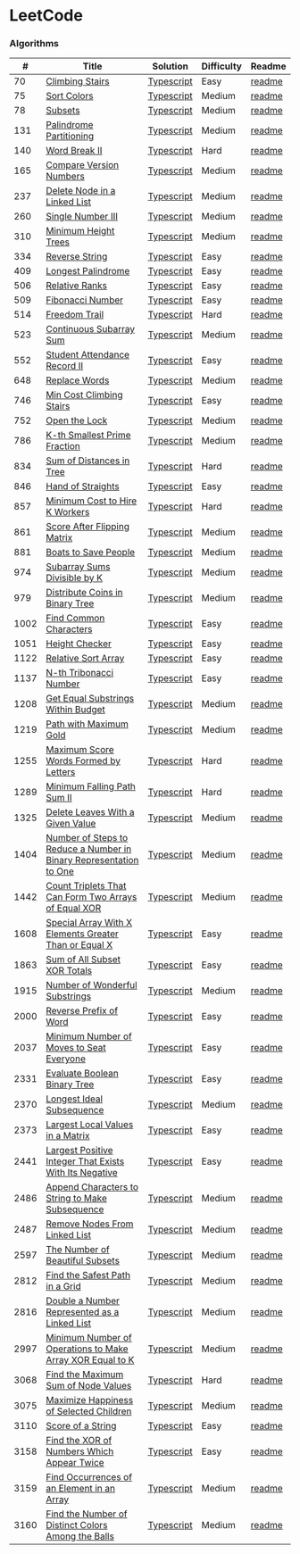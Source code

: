 # LeetCode

### Algorithms

| #    | Title                                                                                    | Solution                                                                                        | Difficulty | Readme                                                            |
| ---- | ---------------------------------------------------------------------------------------- | ----------------------------------------------------------------------------------------------- | ---------- | ----------------------------------------------------------------- |
| 70   | [Climbing Stairs](https://leetcode.com/problems/climbing-stairs)                         | [Typescript](./algorithms/70-Climbing-Stairs/70-Climbing-Stairs.ts)                             | Easy       | [readme](./algorithms/70-Climbing-Stairs/readme.md)               |
| 75   | [Sort Colors](https://leetcode.com/problems/sort-colors)                                 | [Typescript](./algorithms/75-Sort-Colors/75-Sort-Colors.ts)                                     | Medium     | [readme](./algorithms/75-Sort-Colors/readme.md)                       |
| 78   | [Subsets](https://leetcode.com/problems/subsets/)                                        | [Typescript](./algorithms/78-Subsets/78-Subsets.ts)                                             | Medium     | [readme](./algorithms/78-Subsets/readme.md)                       |
| 131  | [Palindrome Partitioning](https://leetcode.com/problems/palindrome-partitioning)         | [Typescript](./algorithms/131-Palindrome-Partitioning/131-Palindrome-Partitioning.ts)           | Medium     | [readme](./algorithms/131-Palindrome-Partitioning/readme.md)      |
| 140  | [Word Break II](https://leetcode.com/problems/word-break-ii)                             | [Typescript](./algorithms/140-Word-Break-II/140-Word-Break-II.ts)                               | Hard       | [readme](./algorithms/140-Word-Break-II/readme.md)                |
| 165  | [Compare Version Numbers](https://leetcode.com/problems/compare-version-numbers)         | [Typescript](./algorithms/165-Compare-Version-Numbers/165-Compare-Version-Numbers.ts)           | Medium     | [readme](/algorithms/165-Compare-Version-Numbers/readme.md)       |
| 237  | [Delete Node in a Linked List](https://leetcode.com/problems/delete-node-in-a-linked-list) | [Typescript](./algorithms/237-Delete-Node-in-a-Linked-List/237-Delete-Node-in-a-Linked-List.ts) | Medium   | [readme](./algorithms/237-Delete-Node-in-a-Linked-List/readme.md) |
| 260  | [Single Number III](https://leetcode.com/problems/single-number-iii)                     | [Typescript](./algorithms/260-Single-Number-III/260-Single-Number-III.ts)                       | Medium     | [readme](./algorithms/260-Single-Number-III/readme.md)            |
| 310  | [Minimum Height Trees](https://leetcode.com/problems/minimum-height-trees/)              | [Typescript](./algorithms/310-minimum-heigt-trees/310-minimum-height-trees.ts)                  | Medium     | [readme](./algorithms/310-minimum-heigt-trees/readme.md)          |
| 334  | [Reverse String](https://leetcode.com/problems/reverse-string)                           | [Typescript](./algorithms/334-Reverse-String/334-Reverse-String.ts)                             | Easy       | [readme](./algorithms/334-Reverse-String/readme.md)               |
| 409  | [Longest Palindrome](https://leetcode.com/problems/longest-palindrome)                   | [Typescript](./algorithms/409-Longest-Palindrome/409-Longest-Palindrome.ts)                     | Easy       | [readme](./algorithms/409-Longest-Palindrome/readme.md)               |
| 506  | [Relative Ranks](https://leetcode.com/problems/relative-ranks)                           | [Typescript](./algorithms/506-Relative-Ranks/506-Relative-Ranks.ts)                             | Easy       | [readme](./algorithms/506-Relative-Ranks/readme.md)               |
| 509  | [Fibonacci Number](https://leetcode.com/problems/fibonacci-number)                       | [Typescript](./algorithms/509-Fibonacci-Number/509-Fibonacci-Number.ts)                         | Easy       | [readme](./algorithms/509-Fibonacci-Number/readme.md)             |
| 514  | [Freedom Trail](https://leetcode.com/problems/freedom-trail)                             | [Typescript](./algorithms/514-Freddom-Trail/514-Freedom-Trail.ts)                               | Hard       | [readme](./algorithms/514-Freddom-Trail/readme.md)                |
| 523  | [Continuous Subarray Sum](https://leetcode.com/problems/continuous-subarray-sum)         | [Typescript](./algorithms/523-Continuous-Subarray-Sum/523-Continuous-Subarray-Sum.ts)           | Medium     | [readme](./algorithms/523-Continuous-Subarray-Sum/readme.md)      |
| 552  | [Student Attendance Record II](https://leetcode.com/problems/student-attendance-record-ii) | [Typescript](./algorithms/552-Student-Attendance-Record-II/552-Student-Attendance-Record-II.ts) | Easy     | [readme](./algorithms/552-Student-Attendance-Record-II/readme.md) |
| 648  | [Replace Words](https://leetcode.com/problems/replace-words)                             | [Typescript](./algorithms/648-Replace-Words/648-Replace-Words.ts)                               | Medium     | [readme](./algorithms/648-Replace-Words/readme.md)                |
| 746  | [Min Cost Climbing Stairs](https://leetcode.com/problems/min-cost-climbing-stairs)       | [Typescript](./algorithms/746-Min-Cost-Climbing-Stairs/746-Min-Cost-Climbing-Stairs.ts)         | Easy       | [readme](./algorithms/746-Min-Cost-Climbing-Stairs/readme.md)     |
| 752  | [Open the Lock](https://leetcode.com/problems/open-the-lock/description/)                | [Typescript](./algorithms/752-open-the-lock/752-open-the-lock.ts)                               | Medium     | [readme](./algorithms/752-open-the-lock/readme.md)                |
| 786  | [K-th Smallest Prime Fraction](https://leetcode.com/problems/k-th-smallest-prime-fraction) | [Typescript](./algorithms/786-K-th-Smallest-Prime-Fraction/786-K-th-Smallest-Prime-Fraction.ts) | Medium   | [readme](./algorithms/786-K-th-Smallest-Prime-Fraction/readme.md) |
| 834  | [Sum of Distances in Tree](https://leetcode.com/problems/sum-of-distances-in-tree)       | [Typescript](./algorithms/834-Sum-of-Distances-in-Tree/834-Sum-of-Distances-in-Tree.ts)         | Hard       | [readme](./algorithms/834-Sum-of-Distances-in-Tree/readme.md)     |
| 846  | [Hand of Straights](https://leetcode.com/problems/hand-of-straights/description/)        | [Typescript](./algorithms/846-Hand-of-Straights/846-Hand-of-Straights.ts)                       | Easy       | [readme](./algorithms/846-Hand-of-Straights/readme.md)            |
| 857  | [Minimum Cost to Hire K Workers](https://leetcode.com/problems/minimum-cost-to-hire-k-workers) | [Typescript](./algorithms/857-Minimum-Cost-to-Hire-K-Workers/857-Minimum-Cost-to-Hire-K-Workers.ts) | Hard | [readme](./algorithms/857-Minimum-Cost-to-Hire-K-Workers/readme.md) |
| 861  | [Score After Flipping Matrix](https://leetcode.com/problems/score-after-flipping-matrix) | [Typescript](./algorithms/861-Score-After-Flipping-Matrix/861-Score-After-Flipping-Matrix.ts)   | Medium     | [readme](./algorithms/861-Score-After-Flipping-Matrix/readme.md)  |
| 881  | [Boats to Save People](https://leetcode.com/problems/boats-to-save-people)               | [Typescript](./algorithms/881-Boats-to-Save-People/881-Boats-to-Save-People.ts)                 | Medium     | [readme](./algorithms/881-Boats-to-Save-People/readme.md)         |
| 974  | [Subarray Sums Divisible by K](https://leetcode.com/problems/subarray-sums-divisible-by-k) | [Typescript](./algorithms/974-Subarray-Sums-Divisible-by-K/974-Subarray-Sums-Divisible-by-K.ts) | Medium | [readme](./algorithms/974-Subarray-Sums-Divisible-by-K/readme.md) |
| 979  | [Distribute Coins in Binary Tree](https://leetcode.com/problems/distribute-coins-in-binary-tree) | [Typescript](./algorithms/979-Distribute-Coins-in-Binary-Tree/979-Distribute-Coins-in-Binary-Tree.ts) | Medium | [readme](./algorithms/979-Distribute-Coins-in-Binary-Tree/readme.md) |
| 1002 | [Find Common Characters](https://leetcode.com/problems/find-common-characters)           | [Typescript](./algorithms/1002-Find-Common-Characters/1002-Find-Common-Characters.ts)           | Easy       | [readme](./algorithms/1002-Find-Common-Characters/readme.md)      |
| 1051 | [Height Checker](https://leetcode.com/problems/height-checker)                           | [Typescript](./algorithms/1051-Height-Checker/1051-Height-Checker.ts)                           | Easy       | [readme](./algorithms/1051-Height-Checker/readme.md)              |
| 1122 | [Relative Sort Array](https://leetcode.com/problems/relative-sort-array)                 | [Typescript](./algorithms/1122-Relative-Sort-Array/1122-Relative-Sort-Array.ts)                 | Easy       | [readme](./algorithms/1122-Relative-Sort-Array/readme.md)         |
| 1137 | [N-th Tribonacci Number](https://leetcode.com/problems/n-th-tribonacci-number)           | [Typescript](./algorithms/1137-N-th-Tribonacci-Number/1137-N-th-Tribonacci-Number.ts)           | Easy       | [readme](./algorithms/1137-N-th-Tribonacci-Number/readme.md)      |
| 1208 | [Get Equal Substrings Within Budget](https://leetcode.com/problems/get-equal-substrings-within-budget) | [Typescript](./algorithms/1208-Get-Equal-Substrings-Within-Budget/1208-Get-Equal-Substrings-Within-Budget.ts) | Medium | [readme](./algorithms/1208-Get-Equal-Substrings-Within-Budget/readme.md) |
| 1219 | [Path with Maximum Gold](https://leetcode.com/problems/path-with-maximum-gold)           | [Typescript](./algorithms/1219-Path-with-Maximum-Gold/1219-Path-with-Maximum-Gold.ts)           | Medium     | [readme](./algorithms/1219-Path-with-Maximum-Gold/readme.md)      |
| 1255 | [Maximum Score Words Formed by Letters](https://leetcode.com/problems/maximum-score-words-formed-by-letters) | [Typescript](./algorithms/1255-Maximum-Score-Words-Formed-by-Letters/1255-Maximum-Score-Words-Formed-by-Letters.ts) | Hard | [readme](./algorithms/1255-Maximum-Score-Words-Formed-by-Letters/readme.md) |
| 1289 | [Minimum Falling Path Sum II](https://leetcode.com/problems/minimum-falling-path-sum-ii) | [Typescript](./algorithms/1289-Minimum-Falling-Path-Sum-II/1289-Minimum-Falling-Path-Sum-II.ts) | Hard       | [readme](./algorithms/1289-Minimum-Falling-Path-Sum-II/readme.md) |
| 1325 | [Delete Leaves With a Given Value](https://leetcode.com/problems/delete-leaves-with-a-given-value) | [Typescript](./algorithms/1325-Delete-Leaves-With-a-Given-Value/1325-Delete-Leaves-With-a-Given-Value.ts) | Medium | [readme](./algorithms/1325-Delete-Leaves-With-a-Given-Value/readme.md) |
| 1404 | [Number of Steps to Reduce a Number in Binary Representation to One](https://leetcode.com/problems/number-of-steps-to-reduce-a-number-in-binary-representation-to-one) | [Typescript](./algorithms/1404-Number-of-Steps-to-Reduce-a-Number-in-Binary-Represantation-to-One/1404-Number-of-Steps-to-Reduce-a-Number-in-Binary-Represantation-to-One.ts) | Medium | [readme](./algorithms/1404-Number-of-Steps-to-Reduce-a-Number-in-Binary-Represantation-to-One/readme.md) |
| 1442 | [Count Triplets That Can Form Two Arrays of Equal XOR](https://leetcode.com/problems/count-triplets-that-can-form-two-arrays-of-equal-xor/description/) | [Typescript](./algorithms/1442-Count-Triplets-That-Can-Form-Two-Arrays-of-Equal-XOR/1442-Count-Triplets-That-Can-Form-Two-Arrays-of-Equal-XOR.ts) | Medium | [readme](./algorithms/1442-Count-Triplets-That-Can-Form-Two-Arrays-of-Equal-XOR/readme.md) |
| 1608 | [Special Array With X Elements Greater Than or Equal X](https://leetcode.com/problems/special-array-with-x-elements-greater-than-or-equal-x) | [Typescript](./algorithms/1608-Special-Array-With-X-Elements-Greater-Than-or-Equal-X/1608-Special-Array-With-X-Elements-Greater-Than-or-Equal-X.ts) | Easy | [readme](./algorithms/1608-Special-Array-With-X-Elements-Greater-Than-or-Equal-X/readme.md) |
| 1863 | [Sum of All Subset XOR Totals](https://leetcode.com/problems/sum-of-all-subset-xor-totals) | [Typescript](./algorithms/1863-Sum-of-All-Subset-XOR-Totals/1863-Sum-of-All-Subset-XOR-Totals.ts) | Easy   | [readme](./algorithms/1863-Sum-of-All-Subset-XOR-Totals/readme.md) |
| 1915 | [Number of Wonderful Substrings](https://leetcode.com/problems/number-of-wonderful-substrings)| [Typescript](./algorithms/1915-Number-of-Wonderful-Substrings/1915-Number-of-Wonderful-Substrings.ts) | Medium | [readme](./algorithms/1915-Number-of-Wonderful-Substrings/readme.md) |
| 2000 | [Reverse Prefix of Word](https://leetcode.com/problems/reverse-prefix-of-word)           | [Typescript](./algorithms/2000-Reverse-prefix-of-Word/2000-Reverse-prefix-of-Word.ts)           | Easy       | [readme](./algorithms/2000-Reverse-prefix-of-Word/readme.md)      |
| 2037 | [Minimum Number of Moves to Seat Everyone](https://leetcode.com/problems/minimum-number-of-moves-to-seat-everyone) | [Typescript](./algorithms/2037-Minimum-Number-of-Moves-to-Seat-Everyone/2037-Minimum-Number-of-Moves-to-Seat-Everyone.ts) | Easy | [readme](./algorithms/2037-Minimum-Number-of-Moves-to-Seat-Everyone/readme.md) |
| 2331 | [Evaluate Boolean Binary Tree](https://leetcode.com/problems/evaluate-boolean-binary-tree) | [Typescript](./algorithms/2331-Evaluate-Boolean-Binary-Tree/2331-Evaluate-Boolean-Binary-Tree.ts) | Easy   | [readme](./algorithms/2331-Evaluate-Boolean-Binary-Tree/readme.md) |
| 2370 | [Longest Ideal Subsequence](https://leetcode.com/problems/longest-ideal-subsequence/)    | [Typescript](/algorithms/2370-Longest-Ideal-Subsequence/2370-Longest-Ideal-Subsequence.ts)      | Medium     | [readme](./algorithms/2370-Longest-Ideal-Subsequence/readme.md)   |
| 2373 | [Largest Local Values in a Matrix](https://leetcode.com/problems/largest-local-values-in-a-matrix) | [Typescript](./algorithms/2373-Largest-Local-Values-in-a-Matrix/2373-Largest-Local-Values-in-a-Matrix.ts) | Easy | [readme](./algorithms/2373-Largest-Local-Values-in-a-Matrix/readme.md) |
| 2441 | [Largest Positive Integer That Exists With Its Negative](https://leetcode.com/problems/largest-positive-integer-that-exists-with-its-negative) | [Typescript](./algorithms/2441-Largest-Positive-Integer-That-Exists-With-Its-Negative/2441-Largest-Positive-Integer-That-Exists-With-Its-Negative.ts) | Easy | [readme](./algorithms/2441-Largest-Positive-Integer-That-Exists-With-Its-Negative/readme.md) |
| 2486 | [Append Characters to String to Make Subsequence](https://leetcode.com/problems/append-characters-to-string-to-make-subsequence) | [Typescript](./algorithms/2486-Append-Characters-to-String-to-Make-Subsequence/2486-Append-Characters-to-String-to-Make-Subsequence.ts) | Medium | [readme](./algorithms/2486-Append-Characters-to-String-to-Make-Subsequence/readme.md) |
| 2487 | [Remove Nodes From Linked List](https://leetcode.com/problems/remove-nodes-from-linked-list) | [Typescript](./algorithms/2487-Remove-Nodes-From-Linked-List/2487-Remove-Nodes-From-Linked-List.ts) | Medium | [readme](./algorithms/2487-Remove-Nodes-From-Linked-List/readme.md) |
| 2597 | [The Number of Beautiful Subsets](https://leetcode.com/problems/the-number-of-beautiful-subsets) | [Typescript](./algorithms/2597-The-Number-of-Beautiful-Subsets/2597-The-Number-of-Beautiful-Subsets.ts) | Medium | [readme](./algorithms/2597-The-Number-of-Beautiful-Subsets/readme.md) |
| 2812 | [Find the Safest Path in a Grid](https://leetcode.com/problems/find-the-safest-path-in-a-grid) | [Typescript](./algorithms/2812-Find-the-Safest-Path-in-a-Grid/2812-Find-the-Safest-Path-in-a-Grid.ts) | Medium | [readme](./algorithms/2812-Find-the-Safest-Path-in-a-Grid/readme.md) |
| 2816 | [Double a Number Represented as a Linked List](https://leetcode.com/problems/double-a-number-represented-as-a-linked-list) | [Typescript](./algorithms/2816-Double-a-Number-Represented-as-a-Linked-List/2816-Double-a-Number-Represented-as-a-Linked-List.ts) | Medium | [readme](./algorithms/2816-Double-a-Number-Represented-as-a-Linked-List/readme.md) |
| 2997 | [Minimum Number of Operations to Make Array XOR Equal to K](https://leetcode.com/problems/minimum-number-of-operations-to-make-array-xor-equal-to-k) | [Typescript](./algorithms/2997-Minimum-Number-of-Operations-to-Make-Array-XOR-Equal-to-K/2997-Minimum-Number-of-Operations-to-Make-Array-XOR-Equal-to-K.ts) | Medium | [readme](./algorithms/2997-Minimum-Number-of-Operations-to-Make-Array-XOR-Equal-to-K/readme.md) |
| 3068 | [Find the Maximum Sum of Node Values](https://leetcode.com/problems/find-the-maximum-sum-of-node-values) | [Typescript](./algorithms/3068-Find-the-Maximum-Sum-of-Node-Values/3068-Find-the-Maximum-Sum-of-Node-Values.ts) | Hard | [readme](./algorithms/3068-Find-the-Maximum-Sum-of-Node-Values/readme.md) |
| 3075 | [Maximize Happiness of Selected Children](https://leetcode.com/problems/maximize-happiness-of-selected-children) | [Typescript](./algorithms/3075-Maximize-Happiness-of-Selected-Children/3075-Maximize-Happiness-of-Selected-Children.ts) | Medium | [readme](./algorithms/3075-Maximize-Happiness-of-Selected-Children/readme.md) |
| 3110 | [Score of a String](https://leetcode.com/problems/score-of-a-string)                     | [Typescript](./algorithms/3110-Score-of-a-String/3110-Score-of-a-String.ts)                     | Easy       | [readme](./algorithms/3110-Score-of-a-String/readme.md)           |
| 3158 | [Find the XOR of Numbers Which Appear Twice](https://leetcode.com/problems/find-the-xor-of-numbers-which-appear-twice/description/) | [Typescript](./algorithms/3158-Find-the-XOR-of-Numbers-Which-Appear-Twice/3158-Find-the-XOR-of-Numbers-Which-Appear-Twice.ts) | Easy | [readme](./algorithms/3158-Find-the-XOR-of-Numbers-Which-Appear-Twice/readme.md) |
| 3159 | [Find Occurrences of an Element in an Array](https://leetcode.com/problems/find-occurrences-of-an-element-in-an-array) | [Typescript](./algorithms/3159-Find-Occurrences-of-an-Element-in-an-Array/3159-Find-Occurrences-of-an-Element-in-an-Array.ts) | Medium | [readme](./algorithms/3159-Find-Occurrences-of-an-Element-in-an-Array/readme.md) |
| 3160 | [Find the Number of Distinct Colors Among the Balls](https://leetcode.com/problems/find-the-number-of-distinct-colors-among-the-balls) | [Typescript](./algorithms/3160-Find-the-Number-of-Distinct-Colors-Among-the-Balls/3160-Find-the-Number-of-Distinct-Colors-Among-the-Balls.ts) | Medium | [readme](./algorithms/3160-Find-the-Number-of-Distinct-Colors-Among-the-Balls/readme.md) |
